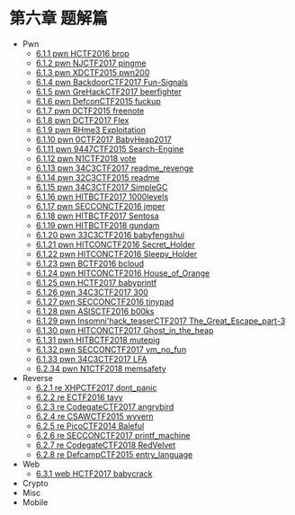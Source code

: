 # 第六章 题解篇

* Pwn
  * [6.1.1 pwn HCTF2016 brop](6.1.1_pwn_hctf2016_brop.md)
  * [6.1.2 pwn NJCTF2017 pingme](6.1.2_pwn_njctf2017_pingme.md)
  * [6.1.3 pwn XDCTF2015 pwn200](6.1.3_pwn_xdctf2015_pwn200.md)
  * [6.1.4 pwn BackdoorCTF2017 Fun-Signals](6.1.4_pwn_backdoorctf2017_fun_signals.md)
  * [6.1.5 pwn GreHackCTF2017 beerfighter](6.1.5_pwn_grehackctf2017_beerfighter.md)
  * [6.1.6 pwn DefconCTF2015 fuckup](6.1.6_pwn_defconctf2015_fuckup.md)
  * [6.1.7 pwn 0CTF2015 freenote](6.1.7_pwn_0ctf2015_freenote.md)
  * [6.1.8 pwn DCTF2017 Flex](6.1.8_pwn_dctf2017_flex.md)
  * [6.1.9 pwn RHme3 Exploitation](6.1.9_pwn_rhme3_exploitation.md)
  * [6.1.10 pwn 0CTF2017 BabyHeap2017](6.1.10_pwn_0ctf2017_babyheap2017.md)
  * [6.1.11 pwn 9447CTF2015 Search-Engine](6.1.11_pwn_9447ctf2015_search_engine.md)
  * [6.1.12 pwn N1CTF2018 vote](6.1.12_pwn_n1ctf2018_vote.md)
  * [6.1.13 pwn 34C3CTF2017 readme_revenge](6.1.13_pwn_34c3ctf2017_readme_revenge.md)
  * [6.1.14 pwn 32C3CTF2015 readme](6.1.14_pwn_32c3ctf2015_readme.md)
  * [6.1.15 pwn 34C3CTF2017 SimpleGC](6.1.15_pwn_34c3ctf2017_simplegc.md)
  * [6.1.16 pwn HITBCTF2017 1000levels](6.1.16_pwn_hitbctf2017_1000levels.md)
  * [6.1.17 pwn SECCONCTF2016 jmper](6.1.17_pwn_secconctf2016_jmper.md)
  * [6.1.18 pwn HITBCTF2017 Sentosa](6.1.18_pwn_hitbctf2017_sentosa.md)
  * [6.1.19 pwn HITBCTF2018 gundam](6.1.19_pwn_hitbctf2018_gundam.md)
  * [6.1.20 pwn 33C3CTF2016 babyfengshui](6.1.20_pwn_33c3ctf2016_babyfengshui.md)
  * [6.1.21 pwn HITCONCTF2016 Secret_Holder](6.1.21_pwn_hitconctf2016_secret_holder.md)
  * [6.1.22 pwn HITCONCTF2016 Sleepy_Holder](6.1.22_pwn_hitconctf2016_sleepy_holder.md)
  * [6.1.23 pwn BCTF2016 bcloud](6.1.23_pwn_bctf2016_bcloud.md)
  * [6.1.24 pwn HITCONCTF2016 House_of_Orange](doc/6.1.24_hitconctf2016_house_of_orange.md)
  * [6.1.25 pwn HCTF2017 babyprintf](6.1.25_pwn_hctf2017_babyprintf.md)
  * [6.1.26 pwn 34C3CTF2017 300](6.1.26_pwn_34c3ctf2017_300.md)
  * [6.1.27 pwn SECCONCTF2016 tinypad](6.1.27_pwn_secconctf2016_tinypad.md)
  * [6.1.28 pwn ASISCTF2016 b00ks](6.1.28_pwn_asisctf2016_b00ks.md)
  * [6.1.29 pwn Insomni'hack_teaserCTF2017 The_Great_Escape_part-3](6.1.29_pwn_insomnictf2017_the_great_escape3.md)
  * [6.1.30 pwn HITCONCTF2017 Ghost_in_the_heap](6.1.30_pwn_hitconctf2017_ghost_in_the_heap.md)
  * [6.1.31 pwn HITBCTF2018 mutepig](6.1.31_pwn_hitbctf2018_mutepig.md)
  * [6.1.32 pwn SECCONCTF2017 vm_no_fun](6.1.32_pwn_secconctf2017_vm_no_fun.md)
  * [6.1.33 pwn 34C3CTF2017 LFA](6.1.33_pwn_34c3ctf2017_lfa.md)
  * [6.2.34 pwn N1CTF2018 memsafety](6.1.34_pwn_n1ctf2018_memsafety.md)
* Reverse
  * [6.2.1 re XHPCTF2017 dont_panic](6.2.1_re_xhpctf2017_dont_panic.md)
  * [6.2.2 re ECTF2016 tayy](6.2.2_re_ectf2016_tayy.md)
  * [6.2.3 re CodegateCTF2017 angrybird](6.2.3_re_codegatectf2017_angrybird.md)
  * [6.2.4 re CSAWCTF2015 wyvern](6.2.4_re_csawctf2015_wyvern.md)
  * [6.2.5 re PicoCTF2014 Baleful](6.2.5_re_picoctf2014_baleful.md)
  * [6.2.6 re SECCONCTF2017 printf_machine](6.2.6_re_secconctf2017_printf_machine.md)
  * [6.2.7 re CodegateCTF2018 RedVelvet](6.2.7_re_codegatectf2018_redvelvet.md)
  * [6.2.8 re DefcampCTF2015 entry_language](6.2.8_re_defcampctf2015_entry_language.md)
* Web
  * [6.3.1 web HCTF2017 babycrack](6.3.1_web_hctf2017_babycrack.md)
* Crypto
* Misc
* Mobile
